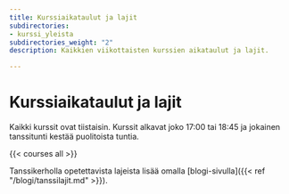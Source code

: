 ```yaml
---
title: Kurssiaikataulut ja lajit
subdirectories:
- kurssi_yleista
subdirectories_weight: "2"
description: Kaikkien viikottaisten kurssien aikataulut ja lajit.

---
```

# Kurssiaikataulut ja lajit

Kaikki kurssit ovat tiistaisin. Kurssit alkavat joko 17:00 tai 18:45 ja jokainen tanssitunti kestää puolitoista tuntia.

<!-- {{< courseMeta all >}} -->

<!-- - alkeet kello 17:00 - 18:30 -->
<!-- - alkeisjatko kello 17:00 - 18:30  -->
<!-- - jatkokurssi kello 18:45 - 20:15 -->

{{< courses all >}}

Tanssikerholla opetettavista lajeista lisää omalla [blogi-sivulla]({{< ref "/blogi/tanssilajit.md" >}}).